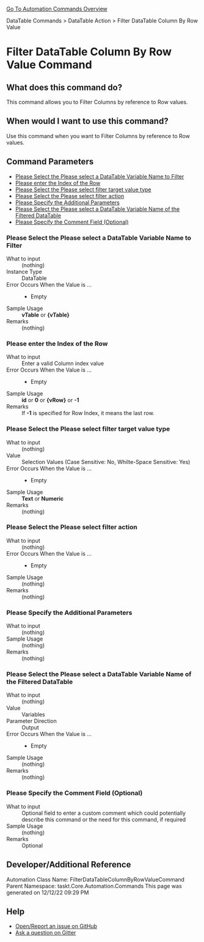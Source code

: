 <!--TITLE: Filter DataTable Column By Row Value Command -->
<!-- SUBTITLE: a command in the DataTable Commands group. -->
[Go To Automation Commands Overview](/automation-commands.md)


DataTable Commands &gt; DataTable Action &gt; Filter DataTable Column By Row Value


# Filter DataTable Column By Row Value Command


## What does this command do?
This command allows you to Filter Columns by reference to Row values.


## When would I want to use this command?
Use this command when you want to Filter Columns by reference to Row values.


## Command Parameters
- [Please Select the Please select a DataTable Variable Name to Filter](#param_0)
- [Please enter the Index of the Row](#param_1)
- [Please Select the Please select filter target value type](#param_2)
- [Please Select the Please select filter action](#param_3)
- [Please Specify the Additional Parameters](#param_4)
- [Please Select the Please select a DataTable Variable Name of the Filtered DataTable](#param_5)
- [Please Specify the Comment Field (Optional)](#param_6)


<a id="param_0"></a>
### Please Select the Please select a DataTable Variable Name to Filter


<dl>
<dt>What to input</dt><dd>(nothing)</dd>
<dt>Instance Type</dt><dd>DataTable</dd>
<dt>Error Occurs When the Value is ...</dt><dd><ul>
<li>Empty</li>
</ul></dd><dt>Sample Usage</dt><dd><strong>vTable</strong> or <strong>{vTable}</strong></dd>
<dt>Remarks</dt><dd>(nothing)</dd>
</dl>




<a id="param_1"></a>
### Please enter the Index of the Row


<dl>
<dt>What to input</dt><dd>Enter a valid Column index value</dd>
<dt>Error Occurs When the Value is ...</dt><dd><ul>
<li>Empty</li>
</ul></dd><dt>Sample Usage</dt><dd><strong>id</strong> or <strong>0</strong> or <strong>{vRow}</strong> or <strong>-1</strong></dd>
<dt>Remarks</dt><dd>If <strong>-1</strong> is specified for Row Index, it means the last row.</dd>
</dl>




<a id="param_2"></a>
### Please Select the Please select filter target value type


<dl>
<dt>What to input</dt><dd>(nothing)</dd>
<dt>Value</dt><dd>Selection Values (Case Sensitive: No, Whilte-Space Sensitive: Yes)</dd>
<dt>Error Occurs When the Value is ...</dt><dd><ul>
<li>Empty</li>
</ul></dd><dt>Sample Usage</dt><dd><strong>Text</strong> or  <strong>Numeric</strong></dd>
<dt>Remarks</dt><dd>(nothing)</dd>
</dl>




<a id="param_3"></a>
### Please Select the Please select filter action


<dl>
<dt>What to input</dt><dd>(nothing)</dd>
<dt>Error Occurs When the Value is ...</dt><dd><ul>
<li>Empty</li>
</ul></dd><dt>Sample Usage</dt><dd>(nothing)</dd>
<dt>Remarks</dt><dd>(nothing)</dd>
</dl>




<a id="param_4"></a>
### Please Specify the Additional Parameters


<dl>
<dt>What to input</dt><dd>(nothing)</dd>
<dt>Sample Usage</dt><dd>(nothing)</dd>
<dt>Remarks</dt><dd>(nothing)</dd>
</dl>




<a id="param_5"></a>
### Please Select the Please select a DataTable Variable Name of the Filtered DataTable


<dl>
<dt>What to input</dt><dd>(nothing)</dd>
<dt>Value</dt><dd>Variables</dd>
<dt>Parameter Direction</dt><dd>Output</dd><dt>Error Occurs When the Value is ...</dt><dd><ul>
<li>Empty</li>
</ul></dd><dt>Sample Usage</dt><dd>(nothing)</dd>
<dt>Remarks</dt><dd>(nothing)</dd>
</dl>




<a id="param_6"></a>
### Please Specify the Comment Field (Optional)


<dl>
<dt>What to input</dt><dd>Optional field to enter a custom comment which could potentially describe this command or the need for this command, if required</dd>
<dt>Sample Usage</dt><dd>(nothing)</dd>
<dt>Remarks</dt><dd>Optional</dd>
</dl>




## Developer/Additional Reference
Automation Class Name: FilterDataTableColumnByRowValueCommand
Parent Namespace: taskt.Core.Automation.Commands
This page was generated on 12/12/22 09:29 PM


## Help
- [Open/Report an issue on GitHub](https://github.com/rcktrncn/taskt/issues/new)
- [Ask a question on Gitter](https://gitter.im/taskt-rpa/Lobby)
